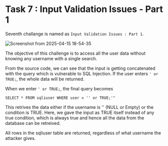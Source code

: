 # Task 7 : Input Validation Issues - Part 1

Seventh challange is named as `Input Validation Issues : Part 1`.

![Screenshot from 2025-04-15 18-54-35](https://github.com/user-attachments/assets/850be42e-ab95-498c-aed5-45f958c4a7ca)

The objective of this challenge is to access all the user data without knowing any username with a single search.

From the source code, we can see that the input is getting concatenated with the query which is vulnerable to SQL Injection. If the user enters `' or TRUE;`, the whole data will be returned.

When we enter `' or TRUE;`, the final query becomes 

`SELECT * FROM sqliuser WHERE user = '' or TRUE;'"`

This retrives the data either if the username is '' (NULL or Empty) or the condition is TRUE. Here, we gave the input as TRUE itself instead of any true condition, which is always true and hence all the data from the database can be retreived.

All rows in the sqliuser table are returned, regardless of what username the attacker gives.
